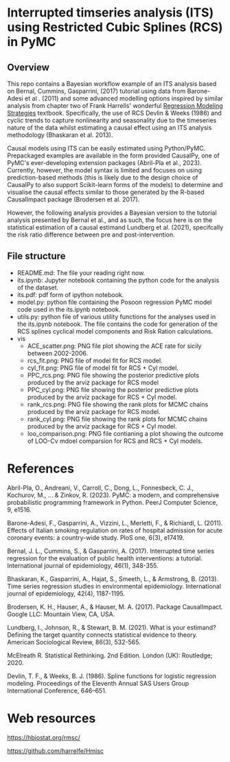 # Interrupted timseries analysis (ITS) using Restricted Cubic Splines (RCS) in PyMC

## Overview 
This repo contains a Bayesian workflow example of an ITS analysis based on Bernal, Cummins, Gasparrini, (2017) tutorial using data from Barone-Adesi et al . (2011) and some advanced modelling options inspired by similar analysis from chapter two of Frank Harrells' wonderful [Regression Modeling Strategies](https://hbiostat.org/rmsc/) textbook. Specifically, the use of RCS Devlin & Weeks (1986) and cyclic trends to capture nonlinearity and seasonality due to the timeseries nature of the data whilst estimating a causal effect using an ITS analysis methodology (Bhaskaran et al. 2013).  

Causal models using ITS can be easily estimated using Python/PyMC. Prepackaged examples are available in the form provided CausalPy, one of PyMC's ever-developing extension packages (Abril-Pla et al., 2023). Currently, however, the model syntax is limited and focuses on using prediction-based methods (this is likely due to the design choice of CausalPy to also support Scikit-learn forms of the models) to determine and visualise the causal effects similar to those generated by the R-based CausalImpact package (Brodersen et al. 2017). 

However, the following analysis provides a Bayesian version to the tutorial analysis presented by Bernal et al., and as such, the focus here is on the statistical estimation of a causal estimand Lundberg et al. (2021), specifcally the risk ratio difference between pre and post-intervention.

## File structure
- README.md: The file your reading right now.
- its.ipynb: Jupyter notebook containing the python code for the analysis of the dataset.
- its.pdf: pdf form of ipython notebook.
- model.py: python file containing the Posoon regression PyMC model code used in the its.ipynb notebook.
- utils.py: python file of various utility functions for the analyses used in the its.ipynb notebook. The file contains the code for generation of the RCS splines cyclical model components and Risk Ration calculations.
- vis 
  - ACE_scatter.png: PNG file plot showing the ACE rate for sicily between 2002-2006.
  - rcs_fit.png: PNG file of model fit for RCS model. 
  - cyl_fit.png: PNG file of model fit for RCS + Cyl model.
  - PPC_rcs.png: PNG file showing the posterior predictive plots produced by the arviz package for RCS model
  - PPC_cyl.png: PNG file showing the posterior predictive plots produced by the arviz package for RCS + Cyl model.
  - rank_rcs.png: PNG file showing the rank plots for MCMC chains produced by the arviz package for RCS model.
  - rank_cyl.png: PNG file showing the rank plots for MCMC chains produced by the arviz package for RCS + Cyl model.
  - loo_comparison.png: PNG file contianing a plot showing the outcome of LOO-Cv mdoel comparsion for RCS and RCS + Cyl models.


# References

Abril-Pla, O., Andreani, V., Carroll, C., Dong, L., Fonnesbeck, C. J., Kochurov, M., ... & Zinkov, R. (2023). PyMC: a modern, and comprehensive probabilistic programming framework in Python. PeerJ Computer Science, 9, e1516.

Barone-Adesi, F., Gasparrini, A., Vizzini, L., Merletti, F., & Richiardi, L. (2011). Effects of Italian smoking regulation on rates of hospital admission for acute coronary events: a country-wide study. PloS one, 6(3), e17419.

Bernal, J. L., Cummins, S., & Gasparrini, A. (2017). Interrupted time series regression for the evaluation of public health interventions: a tutorial. International journal of epidemiology, 46(1), 348-355.

Bhaskaran, K., Gasparrini, A., Hajat, S., Smeeth, L., & Armstrong, B. (2013). Time series regression studies in environmental epidemiology. International journal of epidemiology, 42(4), 1187-1195.

Brodersen, K. H., Hauser, A., & Hauser, M. A. (2017). Package CausalImpact. Google LLC: Mountain View, CA, USA.

Lundberg, I., Johnson, R., & Stewart, B. M. (2021). What is your estimand? Defining the target quantity connects statistical evidence to theory. American Sociological Review, 86(3), 532-565.


McElreath R. Statistical Rethinking. 2nd Edition. London (UK): Routledge; 2020.

Devlin, T. F., & Weeks, B. J. (1986). Spline functions for logistic regression modeling. Proceedings of the Eleventh Annual SAS Users Group International Conference, 646–651.

# Web resources
https://hbiostat.org/rmsc/

https://github.com/harrelfe/Hmisc